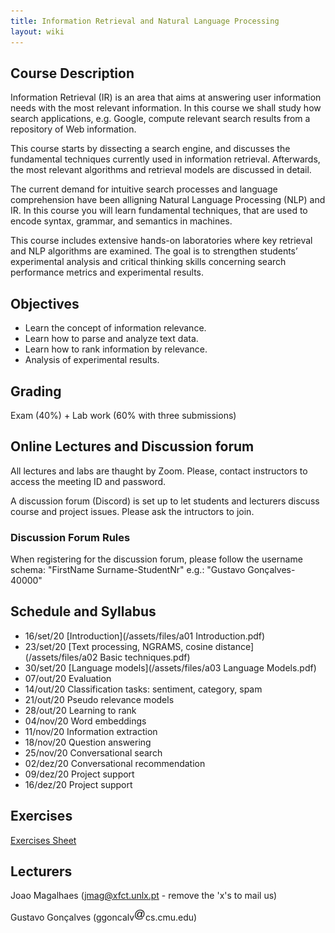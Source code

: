 ```yaml
---
title: Information Retrieval and Natural Language Processing
layout: wiki
---
```


## Course Description

Information Retrieval (IR) is an area that aims at answering user information needs with the most relevant information. In this course we shall study how search applications, e.g. Google, compute relevant search results from a repository of Web information.

This course starts by dissecting a search engine, and discusses the fundamental techniques currently used in information retrieval. Afterwards, the most relevant algorithms and retrieval models are discussed in detail.

The current demand for intuitive search processes and language comprehension have been alligning Natural Language Processing (NLP) and IR. In this course you will learn fundamental techniques, that are used to encode syntax, grammar, and semantics in machines. 

This course includes extensive hands-on laboratories where key retrieval and NLP algorithms are examined. The goal is to strengthen students’ experimental analysis and critical thinking skills concerning search performance metrics and experimental results.

## Objectives
- Learn the concept of information relevance.
- Learn how to parse and analyze text data.
- Learn how to rank information by relevance.
- Analysis of experimental results.

## Grading
Exam (40%) + Lab work (60% with three submissions)

## Online Lectures and Discussion forum

All lectures and labs are thaught by Zoom. Please, contact instructors to access the meeting ID and password.

A discussion forum (Discord) is set up to let students and lecturers discuss course and project issues. Please ask the intructors to join.

### Discussion Forum Rules
When registering for the discussion forum, please follow the username schema: "FirstName Surname-StudentNr" e.g.: "Gustavo Gonçalves-40000"

## Schedule and Syllabus
- 16/set/20	[Introduction](/assets/files/a01 Introduction.pdf)
- 23/set/20	[Text processing, NGRAMS, cosine distance](/assets/files/a02 Basic techniques.pdf)
- 30/set/20	[Language models](/assets/files/a03 Language Models.pdf)
- 07/out/20	Evaluation
- 14/out/20	Classification tasks: sentiment, category, spam
- 21/out/20	Pseudo relevance models
- 28/out/20	Learning to rank
- 04/nov/20	Word embeddings
- 11/nov/20	Information extraction
- 18/nov/20	Question answering
- 25/nov/20	Conversational search
- 02/dez/20	Conversational recommendation
- 09/dez/20 Project support
- 16/dez/20 Project support

## Exercises
[Exercises Sheet](/assets/files/Exercises.pdf)

## Lecturers
Joao Magalhaes (jmag@xfct.unlx.pt - remove the 'x's to mail us)

Gustavo Gonçalves (ggoncalv<img src="/assets/images/at_sign.png" alt=" " style="display:inline;margin:0;border-radius:0"/>cs.cmu.edu)
